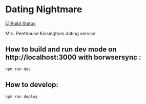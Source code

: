 # Dating Nightmare

[![Build Status](https://travis-ci.org/TransNeptunianStudios/Dating-Nightmare.svg?branch=master)](https://travis-ci.org/TransNeptunianStudios/Dating-Nightmare)

Mrs. Penthouse Kissingtons dating service

## How to build and run dev mode on http://localhost:3000 with borwsersync :

`npm run dev`

## How to develop:

`npm run deploy`
